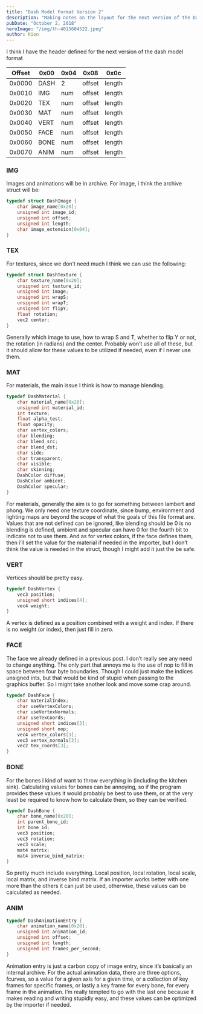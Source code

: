 ```yaml
---
title: "Dash Model Format Version 2"
description: "Making notes on the layout for the next version of the Dash Model Format"
pubDate: "October 2, 2018"
heroImage: "/img/th-4015604522.jpeg"
author: Kion
---
```



I think I have the header defined for the next version of the dash model format

| Offset | 0x00 | 0x04 | 0x08 | 0x0c |
|--------|------|------|------|------|
|0x0000 |DASH| 2 |offset |length|
|0x0010 |IMG| num |offset |length|
|0x0020 |TEX| num |offset |length|
|0x0030 |MAT| num |offset |length|
|0x0040 |VERT| num |offset |length|
|0x0050 |FACE| num |offset |length|
|0x0060 |BONE| num |offset |length|
|0x0070 |ANIM| num |offset |length|

### IMG

Images and animations will be in archive. For image, i think the archive struct will be:

```c
typedef struct DashImage {
	char image_name[0x20];
	unsigned int image_id;
	unsigned int offset;
	unsigned int length;
	char image_extension[0x04];
}
```

### TEX

For textures, since we don’t need much I think we can use the following:

```c
typedef struct DashTexture {
	char texture_name[0x20];
	unsigned int texture_id;
	unsigned int image;
	unsigned int wrapS;
	unsigned int wrapT;
	unsigned int flipY;
	float rotation;
	vec2 center;
}
```

Generally which image to use, how to wrap S and T, whether to flip Y or not, the rotation (in radians) and the center. Probably won’t use all of these, but it should allow for these values to be utilized if needed, even if I never use them.

### MAT

For materials, the main issue I think is how to manage blending.

```c
typedef DashMaterial {
	char material_name[0x20];
	unsigned int material_id;
	int texture;
	float alpha_test;
	float opacity;
	char vertex_colors;
	char blending;
	char blend_src;
	char blend_dst;
	char side;
	char transparent;
	char visible;
	char skinning;
	DashColor diffuse;
	DashColor ambient;
	DashColor specular;
}
```

For materials, generally the aim is to go for something between lambert and phong. We only need one texture coordinate, since bump, environment and lighting maps are beyond the scope of what the goals of this file format are. Values that are not defined can be ignored, like blending should be 0 is no blending is defined, ambient and specular can have 0 for the fourth bit to indicate not to use them. And as for vertex colors, if the face defines them, then i’ll set the value for the material if needed in the importer, but I don’t think the value is needed in the struct, though I might add it just the be safe.

### VERT

Vertices should be pretty easy.

```c
typedef DashVertex {
	vec3 position;
	unsigned short indices[4];
	vec4 weight;
}
```

A vertex is defined as a position combined with a weight and index. If there is no weight (or index), then just fill in zero.

### FACE

The face we already defined in a previous post. I don’t really see any need to change anything. The only part that annoys me is the use of nop to fill in space between four byte boundaries. Though I could just make the indices unsigned ints, but that would be kind of stupid when passing to the graphics buffer. So I might take another look and move some crap around.

```c
typedef DashFace {
	char materialIndex;
	char useVertexColors;
	char useVertexNormals;
	char useTexCoords;
	unsigned short indices[3];
	unsigned short nop;
	vec4 vertex_colors[3];
	vec3 vertex_normals[3];
	vec2 tex_coords[3];
}
```

### BONE

For the bones I kind of want to throw everything in (including the kitchen sink). Calculating values for bones can be annoying, so if the program provides these values it would probably be best to use them, or at the very least be required to know how to calculate them, so they can be verified.

```c
typedef DashBone {
	char bone_name[0x20];
	int parent_bone_id;
	int bone_id;
	vec3 position;
	vec3 rotation;
	vec3 scale;
	mat4 matrix;
	mat4 inverse_bind_matrix;
}
```

So pretty much include everything. Local position, local rotation, local scale, local matrix, and inverse bind matrix. If an importer works better with one more than the others it can just be used, otherwise, these values can be calculated as needed.

### ANIM

```c
typedef DashAnimationEntry {
	char animation_name[0x20];
	unsigned int animation_id;
	unsigned int offset;
	unsigned int length;
	unsigned int frames_per_second;
}
```

Animation entry is just a carbon copy of image entry, since it’s basically an internal archive. For the actual animation data, there are three options, fcurves, so a value for a given axis for a given time, or a collection of key frames for specific frames, or lastly a key frame for every bone, for every frame in the animation. I’m really tempted to go with the last one because it makes reading and writing stupidly easy, and these values can be optimized by the importer if needed.